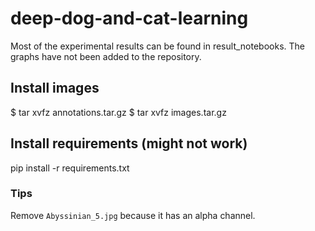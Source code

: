 # deep-dog-and-cat-learning
Most of the experimental results can be found in result_notebooks. The graphs have not been added to the repository.

## Install images
 $ tar xvfz annotations.tar.gz 
 $ tar xvfz images.tar.gz

## Install requirements (might not work)
pip install -r requirements.txt


### Tips
Remove `Abyssinian_5.jpg` because it has an alpha channel. 
